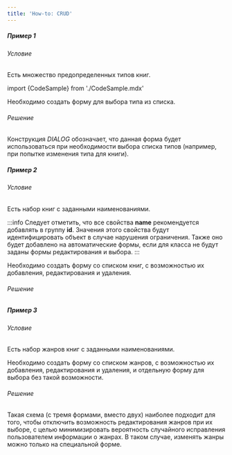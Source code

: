 ```yaml
---
title: 'How-to: CRUD'
---
```


##### Пример 1

###### Условие

Есть множество предопределенных типов книг.

import {CodeSample} from './CodeSample.mdx'

<CodeSample url="https://ru-documentation.lsfusion.org/sample?file=UseCaseCRUD&block=sample1"/>

Необходимо создать форму для выбора типа из списка.

###### Решение

<CodeSample url="https://ru-documentation.lsfusion.org/sample?file=UseCaseCRUD&block=solution1"/>

Конструкция *DIALOG* обозначает, что данная форма будет использоваться при необходимости выбора списка типов (например, при попытке изменения типа для книги).

##### Пример 2

###### Условие

Есть набор книг с заданными наименованиями.

<CodeSample url="https://ru-documentation.lsfusion.org/sample?file=UseCaseCRUD&block=sample2"/>


:::info
Следует отметить, что все свойства **name** рекомендуется добавлять в группу **id**. Значения этого свойства будут идентифицировать объект в случае нарушения ограничения. Также оно будет добавлено на автоматические формы, если для класса не будут заданы формы редактирования и выбора.
:::

  

Необходимо создать форму со списком книг, с возможностью их добавления, редактирования и удаления.

###### Решение

<CodeSample url="https://ru-documentation.lsfusion.org/sample?file=UseCaseCRUD&block=solution2"/>

##### Пример 3

###### Условие

Есть набор жанров книг с заданными наименованиями.

<CodeSample url="https://ru-documentation.lsfusion.org/sample?file=UseCaseCRUD&block=sample3"/>

Необходимо создать форму со списком жанров, с возможностью их добавления, редактирования и удаления, и отдельную форму для выбора без такой возможности.

###### Решение

<CodeSample url="https://ru-documentation.lsfusion.org/sample?file=UseCaseCRUD&block=solution3"/>

Такая схема (с тремя формами, вместо двух) наиболее подходит для того, чтобы отключить возможность редактирования жанров при их выборе, с целью минимизировать вероятность случайного исправления пользователем информации о жанрах. В таком случае, изменять жанры можно только на специальной форме.
